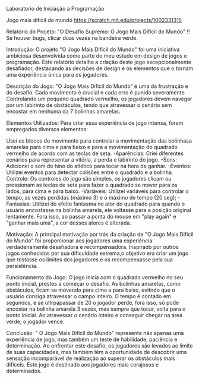 Laboratorio de Iniciação à Programação

Jogo mais difícil do mundo 
https://scratch.mit.edu/projects/1002331315

Relatório do Projeto: "O Desafio Supremo: O Jogo Mais Difícil do Mundo"
!! Se houver bugs, clicar duas vezes na bandeira verde.

Introdução:
O projeto "O Jogo Mais Difícil do Mundo" foi uma iniciativa ambiciosa desenvolvida como parte do meu estudo em design de jogos e programação. Este relatório detalha a criação deste jogo excepcionalmente desafiador, destacando as decisões de design e os elementos que o tornam uma experiência única para os jogadores.

Descrição do Jogo:
"O Jogo Mais Difícil do Mundo" é uma da frustração e do desafio. Cada movimento é crucial e cada erro é punido severamente. Controlando um pequeno quadrado vermelho, os jogadores devem navegar por um labirinto de obstáculos, tendo que atravessar o cenário sem encostar em nenhuma da 7 bolinhas amarelas.

Elementos Utilizados:
Para criar essa experiência de jogo intensa, foram empregados diversos elementos:

Usei os blocos de movimento para controlar a movimentação das bolinhasa amarelas para cima e para baixo e para a movimentação do quadrado vermelho de acordo com as teclas de seta. 
-Aparências: Criei diferentes cenários para representar a vitória, a perda e  labirinto do jogo. 
-Sons: Adicionei o som do hino do atlético para tocar na hora de ganhar.
-Eventos: Utilizei eventos para detectar colisões entre o quadrado e a bolinha. Controle: Os controles do jogo são simples, os jogadores clicam ou pressionam as teclas de seta para fazer o quadrado se mover para os lados, para cima e para baixo. 
-Variáveis: Utilizei variáveis para controlar o tempo, as vezes perdidas (máximo 3) e o máximo de tempo (20 seg); 
-Fantasias: Utilizei do efeito fantasma no ator do quadrado para quando o usuário encostasse na bolinha amarela, ele voltasse para a posição original lentamente. Fora isso, ao passar a ponta do mouse em "play again" e "ganhar mais uma", a cor desses atores é alterada.

Motivação:
A principal motivação por trás da criação de "O Jogo Mais Difícil do Mundo" foi proporcionar aos jogadores uma experiência verdadeiramente desafiadora e recompensadora. Inspirado por outros jogos conhecidos por sua dificuldade extrema,o objetivo era criar um jogo que testasse os limites dos jogadores e os recompensasse pela sua persistência.

Funcionamento do Jogo:
O jogo inicia com o quadrado vermelho no seu ponto inicial, prestes a começar o desafio. As bolinhas amarelas, como obstáculos, ficam se movendo para cima e para baixo, evitndo que o usuário consiga atravessar o campo inteiro. O tempo é contado em segundos, e se ultrpapassar de 20 o jogador perde, fora isso, só pode encostar na bolinha amarela 3 vezes, mas sempre que tocar, volta para o ponto inicial. Ao atravessar o cenário inteiro e conseguir chegar na área verde, o jogador vence.


Conclusão:
" O Jogo Mais Difícil do Mundo" representa não apenas uma experiência de jogo, mas também um teste de habilidade, paciência e determinação. Ao enfrentar este desafio, os jogadores são levados ao limite de suas capacidades, mas também têm a oportunidade de descobrir uma sensação incomparável de realização ao superar os obstáculos mais difíceis. Este jogo é destinado aos jogadores mais corajosos e determinados.
